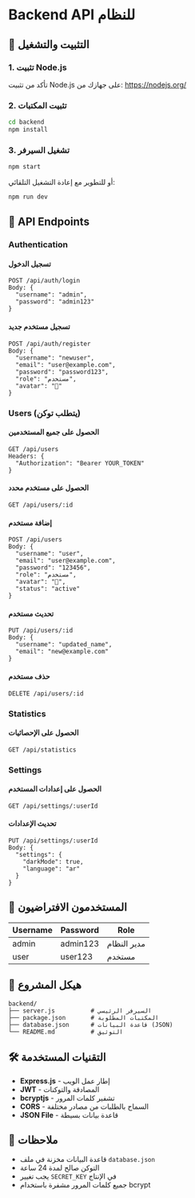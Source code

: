 # Backend API للنظام

## 🚀 التثبيت والتشغيل

### 1. تثبيت Node.js
تأكد من تثبيت Node.js على جهازك من: https://nodejs.org/

### 2. تثبيت المكتبات
```bash
cd backend
npm install
```

### 3. تشغيل السيرفر
```bash
npm start
```

أو للتطوير مع إعادة التشغيل التلقائي:
```bash
npm run dev
```

## 📡 API Endpoints

### Authentication

#### تسجيل الدخول
```
POST /api/auth/login
Body: {
  "username": "admin",
  "password": "admin123"
}
```

#### تسجيل مستخدم جديد
```
POST /api/auth/register
Body: {
  "username": "newuser",
  "email": "user@example.com",
  "password": "password123",
  "role": "مستخدم",
  "avatar": "👤"
}
```

### Users (يتطلب توكن)

#### الحصول على جميع المستخدمين
```
GET /api/users
Headers: {
  "Authorization": "Bearer YOUR_TOKEN"
}
```

#### الحصول على مستخدم محدد
```
GET /api/users/:id
```

#### إضافة مستخدم
```
POST /api/users
Body: {
  "username": "user",
  "email": "user@example.com",
  "password": "123456",
  "role": "مستخدم",
  "avatar": "👤",
  "status": "active"
}
```

#### تحديث مستخدم
```
PUT /api/users/:id
Body: {
  "username": "updated_name",
  "email": "new@example.com"
}
```

#### حذف مستخدم
```
DELETE /api/users/:id
```

### Statistics

#### الحصول على الإحصائيات
```
GET /api/statistics
```

### Settings

#### الحصول على إعدادات المستخدم
```
GET /api/settings/:userId
```

#### تحديث الإعدادات
```
PUT /api/settings/:userId
Body: {
  "settings": {
    "darkMode": true,
    "language": "ar"
  }
}
```

## 🔐 المستخدمون الافتراضيون

| Username | Password | Role |
|----------|----------|------|
| admin | admin123 | مدير النظام |
| user | user123 | مستخدم |

## 📁 هيكل المشروع

```
backend/
├── server.js          # السيرفر الرئيسي
├── package.json       # المكتبات المطلوبة
├── database.json      # قاعدة البيانات (JSON)
└── README.md          # التوثيق
```

## 🛠️ التقنيات المستخدمة

- **Express.js** - إطار عمل الويب
- **JWT** - المصادقة والتوكنات
- **bcryptjs** - تشفير كلمات المرور
- **CORS** - السماح بالطلبات من مصادر مختلفة
- **JSON File** - قاعدة بيانات بسيطة

## 📝 ملاحظات

- قاعدة البيانات مخزنة في ملف `database.json`
- التوكن صالح لمدة 24 ساعة
- يجب تغيير `SECRET_KEY` في الإنتاج
- جميع كلمات المرور مشفرة باستخدام bcrypt
